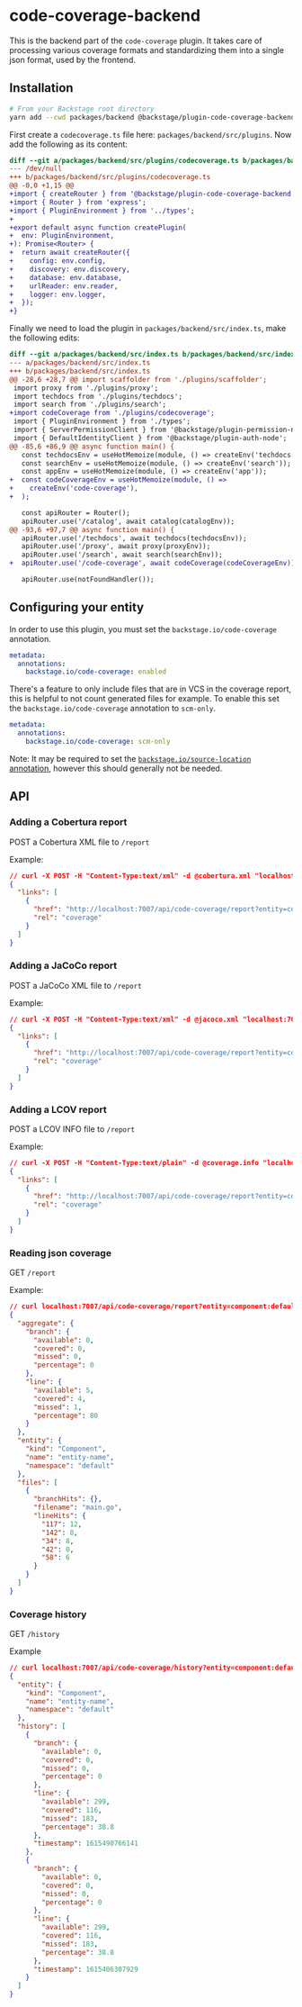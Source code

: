 # code-coverage-backend

This is the backend part of the `code-coverage` plugin. It takes care of processing various coverage formats and standardizing them into a single json format, used by the frontend.

## Installation

```sh
# From your Backstage root directory
yarn add --cwd packages/backend @backstage/plugin-code-coverage-backend
```

First create a `codecoverage.ts` file here: `packages/backend/src/plugins`. Now add the following as its content:

```diff
diff --git a/packages/backend/src/plugins/codecoverage.ts b/packages/backend/src/plugins/codecoverage.ts
--- /dev/null
+++ b/packages/backend/src/plugins/codecoverage.ts
@@ -0,0 +1,15 @@
+import { createRouter } from '@backstage/plugin-code-coverage-backend';
+import { Router } from 'express';
+import { PluginEnvironment } from '../types';
+
+export default async function createPlugin(
+  env: PluginEnvironment,
+): Promise<Router> {
+  return await createRouter({
+    config: env.config,
+    discovery: env.discovery,
+    database: env.database,
+    urlReader: env.reader,
+    logger: env.logger,
+  });
+}

```

Finally we need to load the plugin in `packages/backend/src/index.ts`, make the following edits:

```diff
diff --git a/packages/backend/src/index.ts b/packages/backend/src/index.ts
--- a/packages/backend/src/index.ts
+++ b/packages/backend/src/index.ts
@@ -28,6 +28,7 @@ import scaffolder from './plugins/scaffolder';
 import proxy from './plugins/proxy';
 import techdocs from './plugins/techdocs';
 import search from './plugins/search';
+import codeCoverage from './plugins/codecoverage';
 import { PluginEnvironment } from './types';
 import { ServerPermissionClient } from '@backstage/plugin-permission-node';
 import { DefaultIdentityClient } from '@backstage/plugin-auth-node';
@@ -85,6 +86,9 @@ async function main() {
   const techdocsEnv = useHotMemoize(module, () => createEnv('techdocs'));
   const searchEnv = useHotMemoize(module, () => createEnv('search'));
   const appEnv = useHotMemoize(module, () => createEnv('app'));
+  const codeCoverageEnv = useHotMemoize(module, () =>
+    createEnv('code-coverage'),
+  );

   const apiRouter = Router();
   apiRouter.use('/catalog', await catalog(catalogEnv));
@@ -93,6 +97,7 @@ async function main() {
   apiRouter.use('/techdocs', await techdocs(techdocsEnv));
   apiRouter.use('/proxy', await proxy(proxyEnv));
   apiRouter.use('/search', await search(searchEnv));
+  apiRouter.use('/code-coverage', await codeCoverage(codeCoverageEnv));

   apiRouter.use(notFoundHandler());
```

## Configuring your entity

In order to use this plugin, you must set the `backstage.io/code-coverage` annotation.

```yaml
metadata:
  annotations:
    backstage.io/code-coverage: enabled
```

There's a feature to only include files that are in VCS in the coverage report, this is helpful to not count generated files for example. To enable this set the `backstage.io/code-coverage` annotation to `scm-only`.

```yaml
metadata:
  annotations:
    backstage.io/code-coverage: scm-only
```

Note: It may be required to set the [`backstage.io/source-location` annotation](https://backstage.io/docs/features/software-catalog/well-known-annotations#backstageiosource-location), however this should generally not be needed.

## API

### Adding a Cobertura report

POST a Cobertura XML file to `/report`

Example:

```json
// curl -X POST -H "Content-Type:text/xml" -d @cobertura.xml "localhost:7007/api/code-coverage/report?entity=component:default/entity-name&coverageType=cobertura"
{
  "links": [
    {
      "href": "http://localhost:7007/api/code-coverage/report?entity=component:default/entity-name",
      "rel": "coverage"
    }
  ]
}
```

### Adding a JaCoCo report

POST a JaCoCo XML file to `/report`

Example:

```json
// curl -X POST -H "Content-Type:text/xml" -d @jacoco.xml "localhost:7007/api/code-coverage/report?entity=component:default/entity-name&coverageType=jacoco"
{
  "links": [
    {
      "href": "http://localhost:7007/api/code-coverage/report?entity=component:default/entity-name",
      "rel": "coverage"
    }
  ]
}
```

### Adding a LCOV report

POST a LCOV INFO file to `/report`

Example:

```json
// curl -X POST -H "Content-Type:text/plain" -d @coverage.info "localhost:7007/api/code-coverage/report?entity=component:default/entity-name&coverageType=lcov"
{
  "links": [
    {
      "href": "http://localhost:7007/api/code-coverage/report?entity=component:default/entity-name",
      "rel": "coverage"
    }
  ]
}
```

### Reading json coverage

GET `/report`

Example:

```json
// curl localhost:7007/api/code-coverage/report?entity=component:default/entity-name
{
  "aggregate": {
    "branch": {
      "available": 0,
      "covered": 0,
      "missed": 0,
      "percentage": 0
    },
    "line": {
      "available": 5,
      "covered": 4,
      "missed": 1,
      "percentage": 80
    }
  },
  "entity": {
    "kind": "Component",
    "name": "entity-name",
    "namespace": "default"
  },
  "files": [
    {
      "branchHits": {},
      "filename": "main.go",
      "lineHits": {
        "117": 12,
        "142": 8,
        "34": 8,
        "42": 0,
        "58": 6
      }
    }
  ]
}
```

### Coverage history

GET `/history`

Example

```json
// curl localhost:7007/api/code-coverage/history?entity=component:default/entity-name
{
  "entity": {
    "kind": "Component",
    "name": "entity-name",
    "namespace": "default"
  },
  "history": [
    {
      "branch": {
        "available": 0,
        "covered": 0,
        "missed": 0,
        "percentage": 0
      },
      "line": {
        "available": 299,
        "covered": 116,
        "missed": 183,
        "percentage": 38.8
      },
      "timestamp": 1615490766141
    },
    {
      "branch": {
        "available": 0,
        "covered": 0,
        "missed": 0,
        "percentage": 0
      },
      "line": {
        "available": 299,
        "covered": 116,
        "missed": 183,
        "percentage": 38.8
      },
      "timestamp": 1615406307929
    }
  ]
}
```
